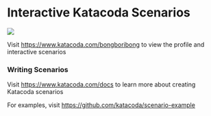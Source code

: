 # Interactive Katacoda Scenarios

[![](http://shields.katacoda.com/katacoda/bongboribong/count.svg)](https://www.katacoda.com/bongboribong "Get your profile on Katacoda.com")

Visit https://www.katacoda.com/bongboribong to view the profile and interactive scenarios

### Writing Scenarios
Visit https://www.katacoda.com/docs to learn more about creating Katacoda scenarios

For examples, visit https://github.com/katacoda/scenario-example
